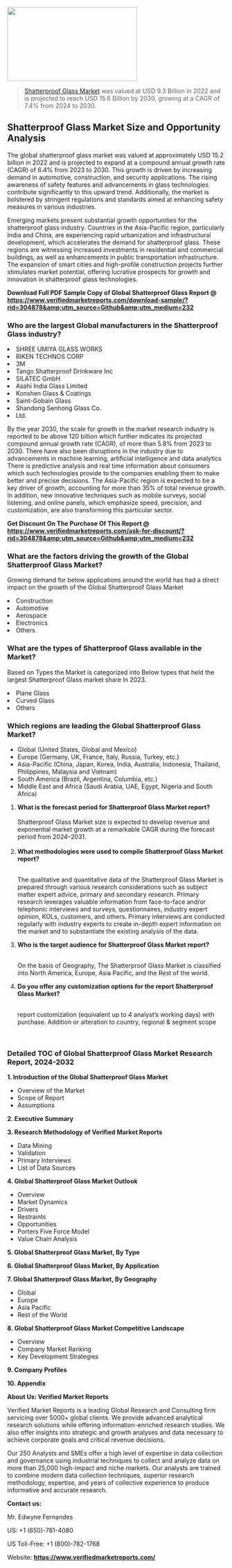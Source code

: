 <img src="https://ffe5etoiles.com/wp-content/uploads/2024/12/MST1-300x171.png" alt="" width="300" height="171" class="alignnone size-medium wp-image-20088" /><blockquote><p><p><a href="https://www.verifiedmarketreports.com/download-sample/?rid=304878&utm_source=Github&utm_medium=232" target="_blank">Shatterproof Glass Market</a> was valued at USD 9.3 Billion in 2022 and is projected to reach USD 15.6 Billion by 2030, growing at a CAGR of 7.4% from 2024 to 2030.</p></blockquote><p><h2>Shatterproof Glass Market Size and Opportunity Analysis</h2><p>The global shatterproof glass market was valued at approximately USD 15.2 billion in 2022 and is projected to expand at a compound annual growth rate (CAGR) of 6.4% from 2023 to 2030. This growth is driven by increasing demand in automotive, construction, and security applications. The rising awareness of safety features and advancements in glass technologies contribute significantly to this upward trend. Additionally, the market is bolstered by stringent regulations and standards aimed at enhancing safety measures in various industries.</p><p>Emerging markets present substantial growth opportunities for the shatterproof glass industry. Countries in the Asia-Pacific region, particularly India and China, are experiencing rapid urbanization and infrastructural development, which accelerates the demand for shatterproof glass. These regions are witnessing increased investments in residential and commercial buildings, as well as enhancements in public transportation infrastructure. The expansion of smart cities and high-profile construction projects further stimulates market potential, offering lucrative prospects for growth and innovation in shatterproof glass technologies.</p></p><p class=""><strong>Download Full PDF Sample Copy of Global Shatterproof Glass Report @ <a href="https://www.verifiedmarketreports.com/download-sample/?rid=304878&amp;utm_source=Github&amp;utm_medium=232" target="_blank">https://www.verifiedmarketreports.com/download-sample/?rid=304878&amp;utm_source=Github&amp;utm_medium=232</a></strong></p><h3 id="" class="">Who are the largest Global manufacturers in the Shatterproof Glass industry?</h3><p><li>SHREE UMIYA GLASS WORKS</li><li> RIKEN TECHNOS CORP</li><li> 3M</li><li> Tango Shatterproof Drinkware Inc</li><li> SILATEC GmbH</li><li> Asahi India Glass Limited</li><li> Konshen Glass & Coatings</li><li> Saint-Gobain Glass</li><li> Shandong Senhong Glass Co.</li><li>Ltd.</li></p><div class=""><div class="" dir="" data-message-author-role="" data-message-id="" data-message-model-slug=""><div class=""><div class=""><div class=""><div class="" dir="" data-message-author-role="" data-message-id="" data-message-model-slug=""><div class=""><div class=""><p>By the year 2030, the scale for growth in the market research industry is reported to be above 120 billion which further indicates its projected compound annual growth rate (CAGR), of more than 5.8% from 2023 to 2030. There have also been disruptions in the industry due to advancements in machine learning, artificial intelligence and data analytics There is predictive analysis and real time information about consumers which such technologies provide to the companies enabling them to make better and precise decisions. The Asia-Pacific region is expected to be a key driver of growth, accounting for more than 35% of total revenue growth. In addition, new innovative techniques such as mobile surveys, social listening, and online panels, which emphasize speed, precision, and customization, are also transforming this particular sector.</p><p><strong>Get Discount On The Purchase Of This Report @&nbsp; <a href="https://www.verifiedmarketreports.com/ask-for-discount/?rid=304878&amp;utm_source=Github&amp;utm_medium=232" target="_blank">https://www.verifiedmarketreports.com/ask-for-discount/?rid=304878&amp;utm_source=Github&amp;utm_medium=232</a></strong></p></div></div></div></div></div></div></div></div><h3 id="" class="">What are the factors driving the growth of the Global Shatterproof Glass Market?</h3><p id="" class="">Growing demand for below applications around the world has had a direct impact on the growth of the Global Shatterproof Glass Market</p><p id="" class=""><li>Construction</li><li> Automotive</li><li> Aerospace</li><li> Electronics</li><li> Others</li></p><h3 id="" class="">What are the types of Shatterproof Glass available in the Market?</h3><p id="" class="">Based on Types the Market is categorized into Below types that held the largest Shatterproof Glass market share In 2023.</p><p id="" class=""><li>Plane Glass</li><li> Curved Glass</li><li> Others</li></p><h3 id="" class="">Which regions are leading the Global Shatterproof Glass Market?</h3><ul><li>Global (United States, Global and Mexico)</li><li>Europe (Germany, UK, France, Italy, Russia, Turkey, etc.)</li><li>Asia-Pacific (China, Japan, Korea, India, Australia, Indonesia, Thailand, Philippines, Malaysia and Vietnam)</li><li>South America (Brazil, Argentina, Columbia, etc.)</li><li>Middle East and Africa (Saudi Arabia, UAE, Egypt, Nigeria and South Africa)</li></ul><p><ol><li><strong>What is the forecast period for Shatterproof Glass Market report?<br /></strong><br /><span data-sheets-root="1" data-sheets-value="{&quot;1&quot;:2,&quot;2&quot;:&quot;XXXX size is expected to develop revenue and exponential market growth at a remarkable CAGR during the forecast period from 2024&ndash;2030.&quot;}" data-sheets-userformat="{&quot;2&quot;:12674,&quot;4&quot;:{&quot;1&quot;:2,&quot;2&quot;:16776960},&quot;10&quot;:2,&quot;11&quot;:0,&quot;15&quot;:&quot;Arial&quot;,&quot;16&quot;:12}">Shatterproof Glass Market size is expected to develop revenue and exponential market growth at a remarkable CAGR during the forecast period from 2024&ndash;2031.</span><br /><br /></li><li><strong>What methodologies were used to compile Shatterproof Glass Market report?<br /><br /></strong><p>The qualitative and quantitative data of the&nbsp;Shatterproof Glass Market is prepared through various research considerations such as subject matter expert advice, primary and secondary research. Primary research leverages valuable information from face-to-face and/or telephonic interviews and surveys, questionnaires, industry expert opinion, KOLs, customers, and others. Primary interviews are conducted regularly with industry experts to create in-depth expert information on the market and to substantiate the existing analysis of the data.&nbsp;</p></li><li><strong>Who is the target audience for Shatterproof Glass Market report?<br /><br /></strong><p>On the basis of Geography, The&nbsp;Shatterproof Glass Market is classified into North America, Europe, Asia Pacific, and the Rest of the world.</p></li><li><strong>Do you offer any customization options for the report Shatterproof Glass Market?<br /><br /></strong><p>report customization (equivalent up to 4 analyst&rsquo;s working days) with purchase. Addition or alteration to country, regional &amp; segment scope</p><p>&nbsp;</p></li></ol></p><h3 id="" class="">Detailed TOC of Global Shatterproof Glass Market Research Report, 2024-2032</h3><p id="" class=""><strong>1. Introduction of the Global Shatterproof Glass Market</strong></p><ul><li>Overview of the Market</li><li>Scope of Report</li><li>Assumptions</li></ul><p id="" class=""><strong>2. Executive Summary</strong></p><p id="" class=""><strong>3. Research Methodology of&nbsp;Verified Market Reports</strong></p><ul><li>Data Mining</li><li>Validation</li><li>Primary Interviews</li><li>List of Data Sources</li></ul><p id="" class=""><strong>4. Global Shatterproof Glass Market Outlook</strong></p><ul><li>Overview</li><li>Market Dynamics</li><li>Drivers</li><li>Restraints</li><li>Opportunities</li><li>Porters Five Force Model</li><li>Value Chain Analysis</li></ul><p id="" class=""><strong>5. Global Shatterproof Glass Market, By&nbsp;Type</strong></p><p id="" class=""><strong>6. Global Shatterproof Glass Market, By Application</strong></p><p id="" class=""><strong>7. Global Shatterproof Glass Market, By Geography</strong></p><ul><li>Global</li><li>Europe</li><li>Asia Pacific</li><li>Rest of the World</li></ul><p id="" class=""><strong>8. Global Shatterproof Glass Market Competitive Landscape</strong></p><ul><li>Overview</li><li>Company Market Ranking</li><li>Key Development Strategies</li></ul><p id="" class=""><strong>9. Company Profiles</strong></p><p id="" class=""><strong>10. Appendix</strong></p><p id="" class=""><strong>About Us: Verified Market Reports</strong></p><p id="" class="">Verified Market Reports is a leading Global Research and Consulting firm servicing over 5000+ global clients. We provide advanced analytical research solutions while offering information-enriched research studies. We also offer insights into strategic and growth analyses and data necessary to achieve corporate goals and critical revenue decisions.</p><p id="" class="">Our 250 Analysts and SMEs offer a high level of expertise in data collection and governance using industrial techniques to collect and analyze data on more than 25,000 high-impact and niche markets. Our analysts are trained to combine modern data collection techniques, superior research methodology, expertise, and years of collective experience to produce informative and accurate research.</p><p id="" class=""><strong>Contact us:</strong></p><p id="" class="">Mr. Edwyne Fernandes</p><p id="" class="">US: +1 (650)-781-4080</p><p id="" class="">US Toll-Free: +1 (800)-782-1768</p><p id="" class="">Website: <a target="" data-test-app-aware-link=""><strong>https://www.verifiedmarketreports.com/</strong></a></p>
